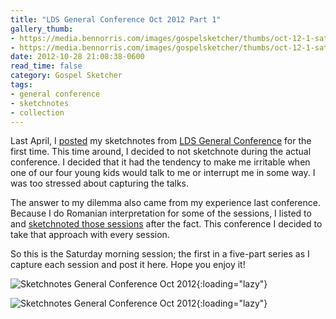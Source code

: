 ```yaml
---
title: "LDS General Conference Oct 2012 Part 1"
gallery_thumb:
- https://media.bennorris.com/images/gospelsketcher/thumbs/oct-12-1-sat-am-00.jpg
- https://media.bennorris.com/images/gospelsketcher/thumbs/oct-12-1-sat-am.jpg
date: 2012-10-28 21:08:38-0600
read_time: false
category: Gospel Sketcher
tags:
- general conference
- sketchnotes
- collection
---
```


Last April, I <a href="https://bennorris.com/2012/04/05/lds-general-conference" title="LDS General Conference April 2012">posted</a> my sketchnotes from <a href="http://www.lds.org/general-conference/about-general-conference" title="LDS General Conference" target="_blank">LDS General Conference</a> for the first time. This time around, I decided to not sketchnote during the actual conference. I decided that it had the tendency to make me irritable when one of our four young kids would talk to me or interrupt me in some way. I was too stressed about capturing the talks.

The answer to my dilemma also came from my experience last conference. Because I do Romanian interpretation for some of the sessions, I listed to and <a href="https://bennorris.com/2012/05/14/lds-general-conference" title="LDS General Conference April 2012 Part II">sketchnoted those sessions</a> after the fact. This conference I decided to take that approach with every session.

So this is the Saturday morning session; the first in a five-part series as I capture each session and post it here. Hope you enjoy it!

![Sketchnotes General Conference Oct 2012](https://media.bennorris.com/images/gospelsketcher/general-conference/oct-2012/oct-12-1-sat-am-00.jpg){:loading="lazy"}

![Sketchnotes General Conference Oct 2012](https://media.bennorris.com/images/gospelsketcher/general-conference/oct-2012/oct-12-1-sat-am.jpg){:loading="lazy"}
